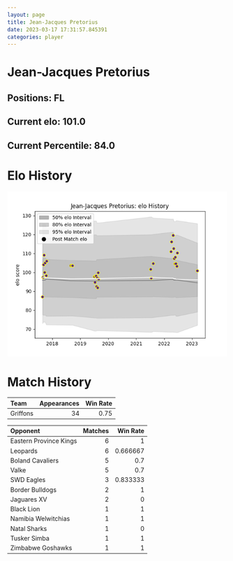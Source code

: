```yaml
---  
layout: page  
title: Jean-Jacques Pretorius  
date: 2023-03-17 17:31:57.845391  
categories: player  
---
```

# Jean-Jacques Pretorius

## Positions: FL

## Current elo: 101.0

## Current Percentile: 84.0

# Elo History


![elo history](history_Jean-JacquesPretorius.png)
# Match History


| Team     |   Appearances |   Win Rate |
|:---------|--------------:|-----------:|
| Griffons |            34 |       0.75 |

| Opponent               |   Matches |   Win Rate |
|:-----------------------|----------:|-----------:|
| Eastern Province Kings |         6 |   1        |
| Leopards               |         6 |   0.666667 |
| Boland Cavaliers       |         5 |   0.7      |
| Valke                  |         5 |   0.7      |
| SWD Eagles             |         3 |   0.833333 |
| Border Bulldogs        |         2 |   1        |
| Jaguares XV            |         2 |   0        |
| Black Lion             |         1 |   1        |
| Namibia Welwitchias    |         1 |   1        |
| Natal Sharks           |         1 |   0        |
| Tusker Simba           |         1 |   1        |
| Zimbabwe Goshawks      |         1 |   1        |